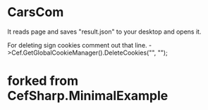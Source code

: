 # CarsCom
It reads page and saves "result.json" to your desktop and opens it.

For deleting sign cookies comment out that line.
->Cef.GetGlobalCookieManager().DeleteCookies("", "");

# forked from CefSharp.MinimalExample

